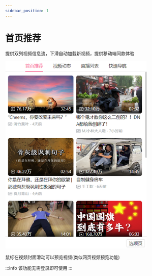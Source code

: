 ```yaml
---
sidebar_position: 1
---
```


# 首页推荐

提供双列视频信息流，下滑自动加载新视频，提供移动端同款体验

![image-20221007010411895](images/image-20221007010411895.png)


鼠标在视频封面滑动可以预览视频(类似网页视频预览功能)

:::info
该功能无需登录即可使用
:::